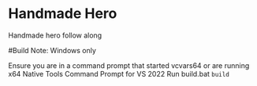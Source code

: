 # Handmade Hero
Handmade hero follow along

#Build
Note: Windows only

Ensure you are in a command prompt that started vcvars64 or are running x64 Native Tools Command Prompt for VS 2022
Run build.bat
`build`